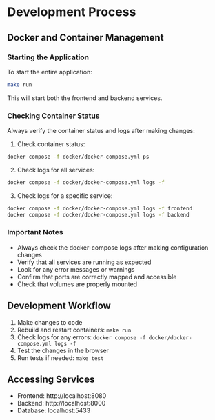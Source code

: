 # Development Process

## Docker and Container Management

### Starting the Application

To start the entire application:
```bash
make run
```

This will start both the frontend and backend services.

### Checking Container Status

Always verify the container status and logs after making changes:

1. Check container status:
```bash
docker compose -f docker/docker-compose.yml ps
```

2. Check logs for all services:
```bash
docker compose -f docker/docker-compose.yml logs -f
```

3. Check logs for a specific service:
```bash
docker compose -f docker/docker-compose.yml logs -f frontend
docker compose -f docker/docker-compose.yml logs -f backend
```

### Important Notes

- Always check the docker-compose logs after making configuration changes
- Verify that all services are running as expected
- Look for any error messages or warnings
- Confirm that ports are correctly mapped and accessible
- Check that volumes are properly mounted

## Development Workflow

1. Make changes to code
2. Rebuild and restart containers: `make run`
3. Check logs for any errors: `docker compose -f docker/docker-compose.yml logs -f`
4. Test the changes in the browser
5. Run tests if needed: `make test`

## Accessing Services

- Frontend: http://localhost:8080
- Backend: http://localhost:8000
- Database: localhost:5433 